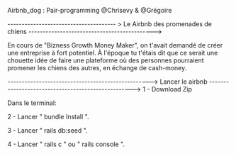 Airbnb_dog : Pair-programming @Chrisevy & @Grégoire 

-------------------------------------- > Le Airbnb des promenades de chiens -------------------------------------------->

En cours de "Bizness Growth Money Maker", on t'avait demandé de créer une entreprise à fort potentiel. À l'époque tu t'étais dit que ce serait une chouette idée de faire une plateforme où des personnes pourraient promener les chiens des autres, en échange de cash-money.

--------------------------------------------------> Lancer le airbnb --------------------------------------------------->
1 - Download Zip

Dans le terminal: 

2 - Lancer " bundle Install ".

3 - Lancer " rails db:seed ".

4 - Lancer " rails c " ou " rails console ".
